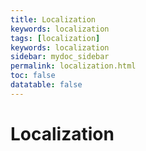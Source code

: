 ```yaml
---
title: Localization
keywords: localization
tags: [localization]
keywords: localization
sidebar: mydoc_sidebar
permalink: localization.html
toc: false
datatable: false
---
```


# Localization
